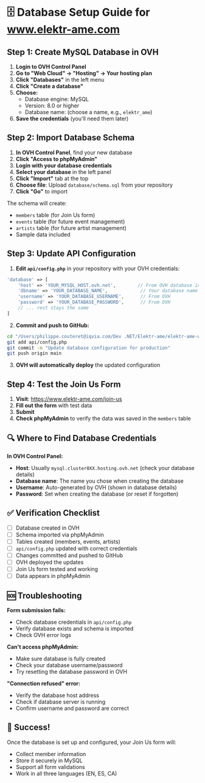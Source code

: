 # 🗄️ Database Setup Guide for www.elektr-ame.com

## Step 1: Create MySQL Database in OVH

1. **Login to OVH Control Panel**
2. **Go to "Web Cloud" → "Hosting" → Your hosting plan**
3. **Click "Databases"** in the left menu
4. **Click "Create a database"**
5. **Choose:**
   - Database engine: MySQL
   - Version: 8.0 or higher
   - Database name: (choose a name, e.g., `elektr_ame`)
6. **Save the credentials** (you'll need them later)

## Step 2: Import Database Schema

1. **In OVH Control Panel**, find your new database
2. **Click "Access to phpMyAdmin"**
3. **Login with your database credentials**
4. **Select your database** in the left panel
5. **Click "Import"** tab at the top
6. **Choose file**: Upload `database/schema.sql` from your repository
7. **Click "Go"** to import

The schema will create:
- `members` table (for Join Us form)
- `events` table (for future event management)
- `artists` table (for future artist management)
- Sample data included

## Step 3: Update API Configuration

1. **Edit `api/config.php`** in your repository with your OVH credentials:

```php
'database' => [
    'host' => 'YOUR_MYSQL_HOST.ovh.net',        // From OVH database info
    'dbname' => 'YOUR_DATABASE_NAME',            // Your database name
    'username' => 'YOUR_DATABASE_USERNAME',      // From OVH
    'password' => 'YOUR_DATABASE_PASSWORD',      // From OVH
    // ... rest stays the same
]
```

2. **Commit and push to GitHub:**

```bash
cd "/Users/philippe.couteret@iqvia.com/Dev .NET/Elektr-ame/elektr-ame-website"
git add api/config.php
git commit -m "Update database configuration for production"
git push origin main
```

3. **OVH will automatically deploy** the updated configuration

## Step 4: Test the Join Us Form

1. **Visit**: https://www.elektr-ame.com/join-us
2. **Fill out the form** with test data
3. **Submit**
4. **Check phpMyAdmin** to verify the data was saved in the `members` table

## 🔍 Where to Find Database Credentials

**In OVH Control Panel:**
- **Host**: Usually `mysql.cluster0XX.hosting.ovh.net` (check your database details)
- **Database name**: The name you chose when creating the database
- **Username**: Auto-generated by OVH (shown in database details)
- **Password**: Set when creating the database (or reset if forgotten)

## ✅ Verification Checklist

- [ ] Database created in OVH
- [ ] Schema imported via phpMyAdmin
- [ ] Tables created (members, events, artists)
- [ ] `api/config.php` updated with correct credentials
- [ ] Changes committed and pushed to GitHub
- [ ] OVH deployed the updates
- [ ] Join Us form tested and working
- [ ] Data appears in phpMyAdmin

## 🆘 Troubleshooting

**Form submission fails:**
- Check database credentials in `api/config.php`
- Verify database exists and schema is imported
- Check OVH error logs

**Can't access phpMyAdmin:**
- Make sure database is fully created
- Check your database username/password
- Try resetting the database password in OVH

**"Connection refused" error:**
- Verify the database host address
- Check if database server is running
- Confirm username and password are correct

## 🎉 Success!

Once the database is set up and configured, your Join Us form will:
- Collect member information
- Store it securely in MySQL
- Support all form validations
- Work in all three languages (EN, ES, CA)
